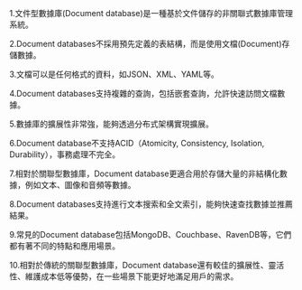 1.文件型數據庫(Document database)是一種基於文件儲存的非關聯式數據庫管理系統。

2.Document databases不採用預先定義的表結構，而是使用文檔(Document)存儲數據。

3.文檔可以是任何格式的資料，如JSON、XML、YAML等。

4.Document databases支持複雜的查詢，包括嵌套查詢，允許快速訪問文檔數據。

5.數據庫的擴展性非常強，能夠透過分布式架構實現擴展。

6.Document database不支持ACID（Atomicity, Consistency, Isolation, Durability），事務處理不完全。

7.相對於關聯型數據庫，Document database更適合用於存儲大量的非結構化數據，例如文本、圖像和音頻等數據。

8.Document databases支持進行文本搜索和全文索引，能夠快速查找數據並推薦結果。

9.常見的Document database包括MongoDB、Couchbase、RavenDB等，它們都有著不同的特點和應用場景。

10.相對於傳統的關聯型數據庫，Document database還有較佳的擴展性、靈活性、維護成本低等優勢，在一些場景下能更好地滿足用戶的需求。